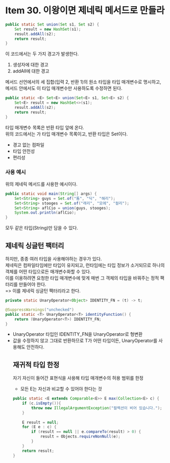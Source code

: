 # Item 30. 이왕이면 제네릭 메서드로 만들라

```java
public static Set union(Set s1, Set s2) {
    Set result = new HashSet(s1);
    result.addAll(s2);
    return result;
}
```
이 코드에서는 두 가지 경고가 발생한다.
1. 생성자에 대한 경고
2. addAll에 대한 경고

메서드 선언에서의 세 집합(입력 2, 반환 1)의 원소 타입을 타입 매개변수로 명시하고, 
메서드 안에서도 이 타입 매개변수만 사용하도록 수정하면 된다.

```java
public static <E> Set<E> union(Set<E> s1, Set<E> s2) {
    Set<E> result = new HashSet<>(s1);
    result.addAll(s2);
    return result;
}
```
타입 매개변수 목록은 반환 타입 앞에 온다.  
위의 코드에서는 <E>가 타입 매개변수 목록이고, 반환 타입은 Set<E>이다.  
- 경고 없는 컴파일
- 타입 안전성
- 편리성

### 사용 예시
위의 제네릭 메서드를 사용한 예시이다.
```java
public static void main(String[] args) {
    Set<String> guys = Set.of("톰", "딕", "해리");
    Set<String> stooges = Set.of("래리", "모에", "컬리");
    Set<String> aflCio = union(guys, stooges);
    System.out.println(aflCio);
}
```
모두 같은 타입(String)만 담을 수 있다.

## 제네릭 싱글턴 팩터리
하지만, 종종 여러 타입을 사용해야하는 경우가 있다.  
제네릭은 컴파일타임에만 타입이 유지되고, 런타임에는 타입 정보가 소거되므로 하나의 객체를 어떤 타입으로든 매개변수화할 수 있다.  
이를 이용하려면 요청한 타입 매개변수에 맞게 매번 그 객체의 타입을 바꿔주는 정적 팩터리를 만들어야 한다.  
=> 이를 제네릭 싱글턴 팩터리라고 한다.

```java
private static UnaryOperator<Object> IDENTITY_FN = (t) -> t;

@SuppressWarnings("unchecked")
public static <T> UnaryOperator<T> identityFunction() {
    return (UnaryOperator<T>) IDENTITY_FN;
}
```
- UnaryOperator<Object> 타입인 IDENTITY_FN을 UnaryOperator<T>로 형변환
- 값을 수정하지 않고 그대로 반환하므로 T가 어떤 타입이든, UnaryOperator<T>를 사용해도 안전하다.

## 재귀적 타입 한정
자기 자신이 들어간 표현식을 사용해 타입 매개변수의 허용 범위를 한정
- 모든  E는 자신과 비교할 수 있어야 한다는 것
```java
public static <E extends Comparable<E>> E max(Collection<E> c) {
    if (c.isEmpty()){
        throw new IllegalArgumentException("컬렉션이 비어 있습니다.");
    }
    
    E result = null;
    for (E e : c) {
        if (result == null || e.compareTo(result) > 0) {
            result = Objects.requireNonNull(e);
        }
    }
    return result;
}
```